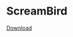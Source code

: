 # ScreamBird

[Download](https://itunes.apple.com/cn/app/%E5%B0%96%E5%8F%AB%E9%B8%9F-%E5%85%A8%E6%96%B0%E5%A3%B0%E6%8E%A7%E6%B8%B8%E6%88%8F/id1211127073?mt=8)
